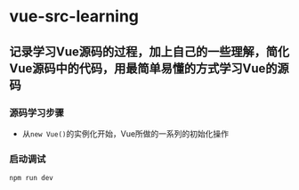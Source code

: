 # vue-src-learning
## 记录学习Vue源码的过程，加上自己的一些理解，简化Vue源码中的代码，用最简单易懂的方式学习Vue的源码

### 源码学习步骤
* 从`new Vue()`的实例化开始，Vue所做的一系列的初始化操作

### 启动调试
```
npm run dev
```
